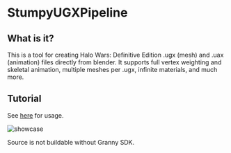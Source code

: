 # StumpyUGXPipeline

## What is it?
This is a tool for creating Halo Wars: Definitive Edition .ugx (mesh) and .uax (animation) files directly from blender. It supports full vertex weighting and skeletal animation, multiple meshes per .ugx, infinite materials, and much more.

## Tutorial
See [here](https://halowarsmodding.github.io/guides/030blenderugx/#/guides/) for usage.

![showcase](https://github.com/HaloWarsModding/HaloWarsModding.github.io/blob/master/assets/images/ugxpipeline/export1.PNG)

Source is not buildable without Granny SDK.
